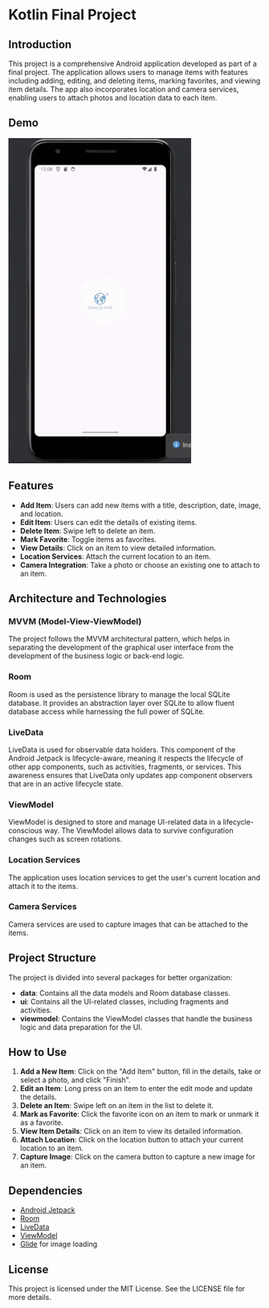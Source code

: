 # Kotlin Final Project

## Introduction

This project is a comprehensive Android application developed as part of a final project. The application allows users to manage items with features including adding, editing, and deleting items, marking favorites, and viewing item details. The app also incorporates location and camera services, enabling users to attach photos and location data to each item.

## Demo

![Demo](screen-recorder.gif)

## Features

- **Add Item**: Users can add new items with a title, description, date, image, and location.
- **Edit Item**: Users can edit the details of existing items.
- **Delete Item**: Swipe left to delete an item.
- **Mark Favorite**: Toggle items as favorites.
- **View Details**: Click on an item to view detailed information.
- **Location Services**: Attach the current location to an item.
- **Camera Integration**: Take a photo or choose an existing one to attach to an item.

## Architecture and Technologies

### MVVM (Model-View-ViewModel)

The project follows the MVVM architectural pattern, which helps in separating the development of the graphical user interface from the development of the business logic or back-end logic.

### Room

Room is used as the persistence library to manage the local SQLite database. It provides an abstraction layer over SQLite to allow fluent database access while harnessing the full power of SQLite.

### LiveData

LiveData is used for observable data holders. This component of the Android Jetpack is lifecycle-aware, meaning it respects the lifecycle of other app components, such as activities, fragments, or services. This awareness ensures that LiveData only updates app component observers that are in an active lifecycle state.

### ViewModel

ViewModel is designed to store and manage UI-related data in a lifecycle-conscious way. The ViewModel allows data to survive configuration changes such as screen rotations.

### Location Services

The application uses location services to get the user's current location and attach it to the items.

### Camera Services

Camera services are used to capture images that can be attached to the items.

## Project Structure

The project is divided into several packages for better organization:

- **data**: Contains all the data models and Room database classes.
- **ui**: Contains all the UI-related classes, including fragments and activities.
- **viewmodel**: Contains the ViewModel classes that handle the business logic and data preparation for the UI.

## How to Use

1. **Add a New Item**: Click on the "Add Item" button, fill in the details, take or select a photo, and click "Finish".
2. **Edit an Item**: Long press on an item to enter the edit mode and update the details.
3. **Delete an Item**: Swipe left on an item in the list to delete it.
4. **Mark as Favorite**: Click the favorite icon on an item to mark or unmark it as a favorite.
5. **View Item Details**: Click on an item to view its detailed information.
6. **Attach Location**: Click on the location button to attach your current location to an item.
7. **Capture Image**: Click on the camera button to capture a new image for an item.

## Dependencies

- [Android Jetpack](https://developer.android.com/jetpack)
- [Room](https://developer.android.com/jetpack/androidx/releases/room)
- [LiveData](https://developer.android.com/topic/libraries/architecture/livedata)
- [ViewModel](https://developer.android.com/topic/libraries/architecture/viewmodel)
- [Glide](https://github.com/bumptech/glide) for image loading

## License

This project is licensed under the MIT License. See the LICENSE file for more details.
